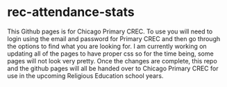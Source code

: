 # rec-attendance-stats


This Github pages is for Chicago Primary CREC. To use you will need to login using the email and password for Primary CREC and then go through the options to find what you are looking for. I am currently working on updating all of the pages to have proper css so for the time being, some pages will not look very pretty. Once the changes are complete, this repo and the github pages will all be handed over to Chicago Primary CREC for use in the upcoming Religious Education school years.
